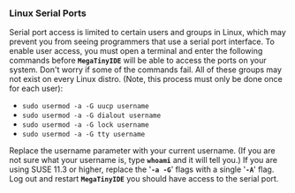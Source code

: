 ### Linux Serial Ports
Serial port access is limited to certain users and groups in Linux, which may prevent you from seeing programmers that use a serial port interface. To enable user access, you must open a terminal and enter the following commands before **`MegaTinyIDE`** will be able to access the ports on your system. Don't worry if some of the commands fail. All of these groups may not exist on every Linux distro. (Note, this process must only be done once for each user):

  + `sudo usermod -a -G uucp username`
  + `sudo usermod -a -G dialout username`
  + `sudo usermod -a -G lock username`
  + `sudo usermod -a -G tty username`

Replace the username parameter with your current username. (If you are not sure what your username is, type **`whoami`** and it will tell you.) If you are using SUSE 11.3 or higher, replace the '**`-a -G`**' flags with a single '**`-A`**' flag. Log out and restart **`MegaTinyIDE`** you should have access to the serial port.